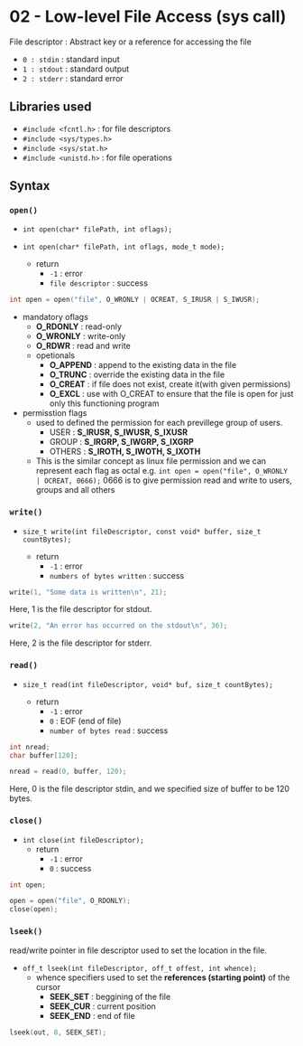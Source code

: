 # 02 - Low-level File Access (sys call)

File descriptor : Abstract key or a reference for accessing the file

- `0 : stdin`  : standard input
- `1 : stdout` : standard output
- `2 : stderr` : standard error

## Libraries used

* `#include <fcntl.h>` : for file descriptors
* `#include <sys/types.h>`
* `#include <sys/stat.h>`
* `#include <unistd.h>` : for file operations

## Syntax
### `open()`

- `int open(char* filePath, int oflags);`

- `int open(char* filePath, int oflags, mode_t mode);`

    * return
        - `-1` : error
        - `file descriptor` : success

```c
int open = open("file", O_WRONLY | OCREAT, S_IRUSR | S_IWUSR);
```

* mandatory oflags
    - **O_RDONLY** : read-only
    - **O_WRONLY** : write-only
    - **O_RDWR** : read and write
    * opetionals
        - **O_APPEND** : append to the existing data in the file
        - **O_TRUNC** : override the existing data in the file
        - **O_CREAT** : if file does not exist, create it(with given permissions)
        - **O_EXCL** : use with O_CREAT to ensure that the file is open for just only this functioning program
* permisstion flags
    - used to defined the permission for each previllege group of users. 
        *  USER : **S_IRUSR, S_IWUSR, S_IXUSR**
        *  GROUP : **S_IRGRP, S_IWGRP, S_IXGRP**
        *  OTHERS : **S_IROTH, S_IWOTH, S_IXOTH**
    - This is the similar concept as linux file permission and we can represent each flag as octal e.g. `int open = open("file", O_WRONLY | OCREAT, 0666);` 0666 is to give permission read and write to users, groups and all others

### `write()`
- `size_t write(int fileDescriptor, const void* buffer, size_t countBytes);`

    * return
        - `-1` : error
        - `numbers of bytes written` : success

```c
write(1, "Some data is written\n", 21);
```
Here, 1 is the file descriptor for stdout.
```c
write(2, "An error has occurred on the stdout\n", 36);
```
Here, 2 is the file descriptor for stderr.

### `read()`
- `size_t read(int fileDescriptor, void* buf, size_t countBytes);`

    * return
        - `-1` : error
        - `0` : EOF (end of file)
        - `number of bytes read` : success

```c
int nread;
char buffer[120];

nread = read(0, buffer, 120);
```
Here, 0 is the file descriptor stdin, and we specified size of buffer to be 120 bytes.

### `close()`
- `int close(int fileDescriptor);`
    * return 
        - `-1` : error
        - `0` : success
```c
int open;

open = open("file", O_RDONLY);
close(open);
```
### `lseek()`
 read/write pointer in file descriptor used to set the location in the file.
 * `off_t lseek(int fileDescriptor, off_t offest, int whence);`
    - whence specifiers used to set the **references (starting point)** of the cursor
        - **SEEK_SET** : beggining of the file
        - **SEEK_CUR** : current position
        - **SEEK_END** : end of file
```c
lseek(out, 8, SEEK_SET);
```